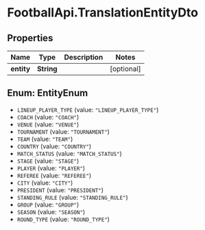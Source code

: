 # FootballApi.TranslationEntityDto

## Properties
Name | Type | Description | Notes
------------ | ------------- | ------------- | -------------
**entity** | **String** |  | [optional] 

<a name="EntityEnum"></a>
## Enum: EntityEnum

* `LINEUP_PLAYER_TYPE` (value: `"LINEUP_PLAYER_TYPE"`)
* `COACH` (value: `"COACH"`)
* `VENUE` (value: `"VENUE"`)
* `TOURNAMENT` (value: `"TOURNAMENT"`)
* `TEAM` (value: `"TEAM"`)
* `COUNTRY` (value: `"COUNTRY"`)
* `MATCH_STATUS` (value: `"MATCH_STATUS"`)
* `STAGE` (value: `"STAGE"`)
* `PLAYER` (value: `"PLAYER"`)
* `REFEREE` (value: `"REFEREE"`)
* `CITY` (value: `"CITY"`)
* `PRESIDENT` (value: `"PRESIDENT"`)
* `STANDING_RULE` (value: `"STANDING_RULE"`)
* `GROUP` (value: `"GROUP"`)
* `SEASON` (value: `"SEASON"`)
* `ROUND_TYPE` (value: `"ROUND_TYPE"`)


